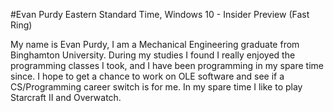 #Evan Purdy
Eastern Standard Time, Windows 10 - Insider Preview (Fast Ring)

My name is Evan Purdy, I am a Mechanical Engineering graduate from Binghamton University. During my studies I found I really enjoyed the programming classes I took, and I have been programming in my spare time since. I hope to get a chance to work on OLE software and see if a CS/Programming career switch is for me.
In my spare time I like to play Starcraft II and Overwatch.
